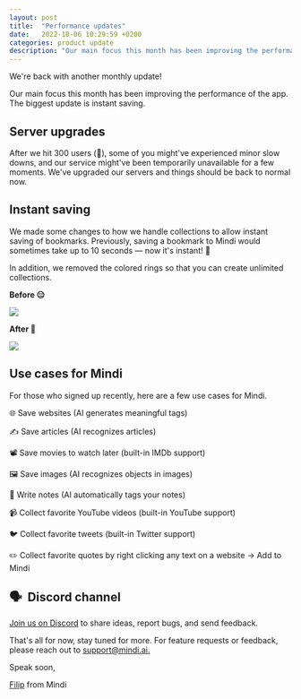 ```yaml
---
layout: post
title:  "Performance updates"
date:   2022-10-06 10:29:59 +0200
categories: product update
description: "Our main focus this month has been improving the performance of the app. The biggest update is instant saving."
---
```


We're back with another monthly update! 

Our main focus this month has been improving the performance of the app. The biggest update is instant saving.

## Server upgrades

After we hit 300 users (🥳), some of you might've experienced minor slow downs, and our service might've been temporarily unavailable for a few moments. We've upgraded our servers and things should be back to normal now.

## Instant saving

We made some changes to how we handle collections to allow instant saving of bookmarks. Previously, saving a bookmark to Mindi would sometimes take up to 10 seconds — now it's instant! 🤯 

In addition, we removed the colored rings so that you can create unlimited collections. 

**Before 😑**

![](https://bucket.mlcdn.com/a/3732/3732146/images/666e0156e990768d905bb2b13ea85f1c5261ccb9.gif)

**After 💨**

![](https://bucket.mlcdn.com/a/3732/3732146/images/321ba5bf10fb2f04149be0f6d5513caf34e501c5.gif)

## Use cases for Mindi

For those who signed up recently, here are a few use cases for Mindi.

🌐 Save websites (AI generates meaningful tags)

✍️ Save articles (AI recognizes articles)

📽️ Save movies to watch later (built-in IMDb support)

🖼️ Save images (AI recognizes objects in images)

📝 Write notes (AI automatically tags your notes)

📹 Collect favorite YouTube videos (built-in YouTube support)

🐦 Collect favorite tweets (built-in Twitter support)

✏️ Collect favorite quotes by right clicking any text on a website -> ﻿Add to Mindi

## 🗣  Discord channel

[Join us on Discord](https://discord.com/invite/Ctcz5GpG2Y) to share ideas, report bugs, and send feedback.

That's all for now, stay tuned for more. For feature requests or feedback, please reach out to [support@mindi.ai.](mailto:support@mindi.ai.)

Speak soon,

[Filip](https://twitter.com/@filipistyping) from Mindi

